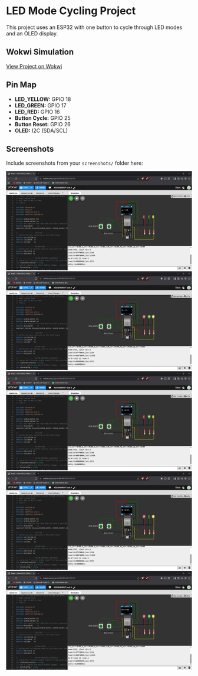 
# LED Mode Cycling Project

This project uses an ESP32 with one button to cycle through LED modes and an OLED display.

## Wokwi Simulation
[View Project on Wokwi](https://wokwi.com/projects/445780372611291137)

## Pin Map
- **LED_YELLOW:** GPIO 18  
- **LED_GREEN:** GPIO 17  
- **LED_RED:** GPIO 16  
- **Button Cycle:** GPIO 25  
- **Button Reset:** GPIO 26  
- **OLED:** I2C (SDA/SCL)

## Screenshots
Include screenshots from your `screenshots/` folder here:

![Screenshot 1](screenshots/Screenshot1.png)  
![Screenshot 2](screenshots/Screenshot2.png)
![Screenshot 1](screenshots/Screenshot3.png)  
![Screenshot 2](screenshots/Screenshot4.png)
![Screenshot 1](screenshots/Screenshot5.png)  

